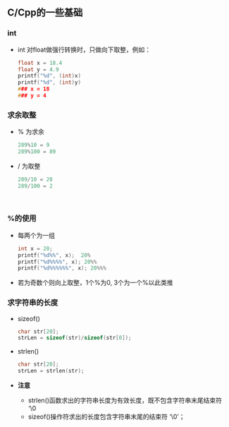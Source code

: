## C/Cpp的一些基础



### int

- int 对float做强行转换时，只做向下取整，例如：

  ```c
  float x = 18.4
  float y = 4.9
  printf("%d", (int)x)
  printf("%d", (int)y)
  ### x = 18
  ### y = 4
  ```

  

### 求余取整

- % 为求余

  ```c
  289%10 = 9
  289%100 = 89			
  ```

  

- / 为取整

  ```c
  289/10 = 28
  289/100 = 2
      
     
  ```

### %的使用

- 每两个为一组

  ```c
  int x = 20;
  printf("%d%%", x);  20%
  printf("%d%%%%", x); 20%%
  printf("%d%%%%%%", x); 20%%%
  ```

- 若为奇数个则向上取整，1个%为0, 3个为一个%以此类推

### 求字符串的长度

- sizeof()

  ```c
  char str[20];
  strLen = sizeof(str)/sizeof(str[0]);
  ```

  

- strlen()

  ```c
  char str[20];
  strLen = strlen(str);
  ```

- **注意**

  - strlen()函数求出的字符串长度为有效长度，既不包含字符串末尾结束符 ‘\0
  - sizeof()操作符求出的长度包含字符串末尾的结束符 ‘\0’；

